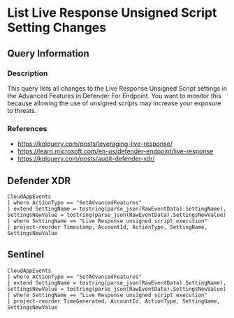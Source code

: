 # List Live Response Unsigned Script Setting Changes

## Query Information

### Description
This query lists all changes to the Live Response Unsigned Script settings in the Advanced Features in Defender For Endpoint. You want to monitor this because allowing the use of unsigned scripts may increase your exposure to threats.

### References
- https://kqlquery.com/posts/leveraging-live-response/
- https://learn.microsoft.com/en-us/defender-endpoint/live-response
- https://kqlquery.com/posts/audit-defender-xdr/


## Defender XDR
```
CloudAppEvents
| where ActionType == "SetAdvancedFeatures"
| extend SettingName = tostring(parse_json(RawEventData).SettingName), SettingsNewValue = tostring(parse_json(RawEventData).SettingsNewValue)
| where SettingName == "Live Response unsigned script execution"
| project-reorder Timestamp, AccountId, ActionType, SettingName, SettingsNewValue
```
## Sentinel
```
CloudAppEvents
| where ActionType == "SetAdvancedFeatures"
| extend SettingName = tostring(parse_json(RawEventData).SettingName), SettingsNewValue = tostring(parse_json(RawEventData).SettingsNewValue)
| where SettingName == "Live Response unsigned script execution"
| project-reorder TimeGenerated, AccountId, ActionType, SettingName, SettingsNewValue
```
